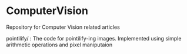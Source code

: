 # ComputerVision
Repository for Computer Vision related articles



pointilify/ :
	The code for pointilify-ing images. Implemented using simple arithmetic operations and pixel maniputaion
